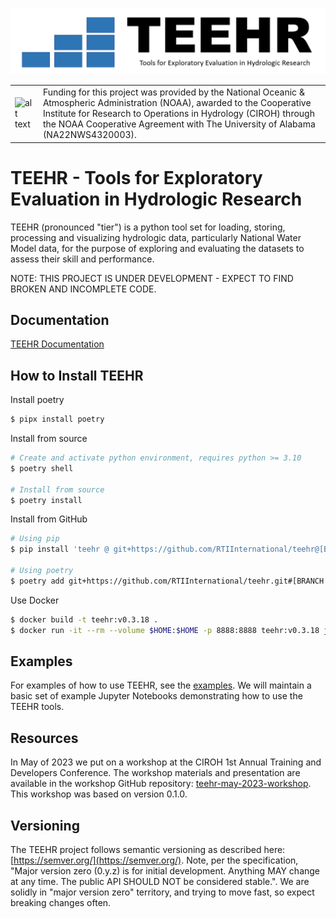 ![alt text](docs/images/teehr.png)

| | |
| --- | --- |
| ![alt text](https://ciroh.ua.edu/wp-content/uploads/2022/08/CIROHLogo_200x200.png) | Funding for this project was provided by the National Oceanic & Atmospheric Administration (NOAA), awarded to the Cooperative Institute for Research to Operations in Hydrology (CIROH) through the NOAA Cooperative Agreement with The University of Alabama (NA22NWS4320003). |


# TEEHR - Tools for Exploratory Evaluation in Hydrologic Research
TEEHR (pronounced "tier") is a python tool set for loading, storing,
processing and visualizing hydrologic data, particularly National Water
Model data, for the purpose of exploring and evaluating the datasets to
assess their skill and performance.

NOTE: THIS PROJECT IS UNDER DEVELOPMENT - EXPECT TO FIND BROKEN AND INCOMPLETE CODE.

## Documentation
[TEEHR Documentation](https://rtiinternational.github.io/teehr/)

## How to Install TEEHR
Install poetry
```bash
$ pipx install poetry
```

Install from source
```bash
# Create and activate python environment, requires python >= 3.10
$ poetry shell

# Install from source
$ poetry install
```

Install from GitHub
```bash
# Using pip
$ pip install 'teehr @ git+https://github.com/RTIInternational/teehr@[BRANCH_TAG]'

# Using poetry
$ poetry add git+https://github.com/RTIInternational/teehr.git#[BRANCH TAG]
```

Use Docker
```bash
$ docker build -t teehr:v0.3.18 .
$ docker run -it --rm --volume $HOME:$HOME -p 8888:8888 teehr:v0.3.18 jupyter lab --ip 0.0.0.0 $HOME
```

## Examples
For examples of how to use TEEHR, see the [examples](examples).  We will maintain a basic set of example Jupyter Notebooks demonstrating how to use the TEEHR tools.


## Resources
In May of 2023 we put on a workshop at the CIROH 1st Annual Training and Developers Conference.  The workshop materials and presentation are available in the workshop GitHub repository: [teehr-may-2023-workshop](https://github.com/RTIInternational/teehr-may-2023-workshop).  This workshop was based on version 0.1.0.

## Versioning
The TEEHR project follows semantic versioning as described here: [https://semver.org/](https://semver.org/).
Note, per the specification, "Major version zero (0.y.z) is for initial development. Anything MAY change at any time. The public API SHOULD NOT be considered stable.".  We are solidly in "major version zero" territory, and trying to move fast, so expect breaking changes often.
